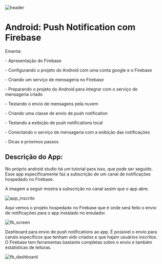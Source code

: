 ![header](https://github.com/BrunoOmoreshi/samsung_ocean_android_push_c_firebase/blob/main/header.png)

# Android: Push Notification com Firebase

Ementa:

\- Apresentação do Firebase

\- Configurando o projeto do Android com uma conta google e o Firebase

\- Criando um serviço de mensageria no Firebase

\- Preparando o projeto do Android para integrar com o serviço de mensageria criado

\- Testando o envio de mensagens pela nuvem

\- Criando uma classe de envio de push notification

\- Testando a exibição de push notifications local

\- Conectando o serviço de mensageria com a exibição das notificações

\- Dicas e próximos passos

## Descrição do App:

No próprio android studio há um tutorial para isso, que pode ser seguido. Esse app especificamente faz a subscrição de um canal de notificações hospedado no Firebase.

A imagem a seguir mostra a  subscrição no canal assim que o app abre.

![app_inscrito](https://github.com/BrunoOmoreshi/samsung_ocean_android_push_c_firebase/blob/main/app_inscrito.png)

Aqui vemos o projeto hospedado no Firebase que é onde será feito o envio de notificações para o app instalado no emulador.

![fb_screen](https://github.com/BrunoOmoreshi/samsung_ocean_android_push_c_firebase/blob/main/fb_screen.png)

Dashboard para envio de push notifications ao app. É possível o envio para canais específicos que tenham sido criados e que hajam usuários inscritos. O Firebase tem ferramentas bastante completas sobre o envio e também estatísticas de leituras.

![fb_dashboard](https://github.com/BrunoOmoreshi/samsung_ocean_android_push_c_firebase/blob/main/fb_dashboard.png)

